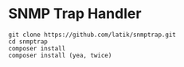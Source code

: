 # SNMP Trap Handler

~~~
git clone https://github.com/latik/snmptrap.git
cd snmptrap
composer install
composer install (yea, twice)
~~~
